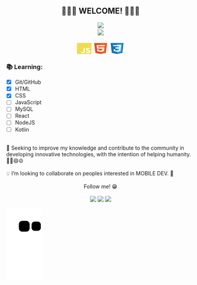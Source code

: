 ## <div align="center">🎈🎉🙌 WELCOME! 🙌🎉🎈</div>
<div align="center">
   <a href="https://github.com/Brunosb92">
   <img height="180em" src="https://github-readme-stats.vercel.app/api?username=Brunosb92&show_icons=true&theme=tokyonight&include_all_commits=true&count_private=true"/>
     <br>
   <img height="100em" src="https://github-readme-stats.vercel.app/api/top-langs/?username=brunosb92&layout=compact&langs_count=6&theme=tokyonight"/></a></div>
<div align="center">
<div style="display: inline_block"><br>
  <img align="center" alt="Js" height="30" width="40" src="https://raw.githubusercontent.com/devicons/devicon/master/icons/javascript/javascript-plain.svg">
  <img align="center" alt="HTML" height="30" width="40" src="https://raw.githubusercontent.com/devicons/devicon/master/icons/html5/html5-original.svg">
  <img align="center" alt="CSS" height="30" width="40" src="https://raw.githubusercontent.com/devicons/devicon/master/icons/css3/css3-original.svg">
</div></div>

### 📚 Learning:
   - [x] Git/GitHub
   - [x] HTML
   - [x] CSS
   - [ ] JavaScript
   - [ ] MySQL
   - [ ] React
   - [ ] NodeJS
   - [ ] Kotlin
 <br>
 👀 Seeking to improve my knowledge and contribute to the community in developing innovative technologies, with the intention of helping humanity. ✌🏽😄☮
<br>
<br>
 💡 I’m looking to collaborate on peoples interested in MOBILE DEV. 📲
<br>
<br>
<div align="center"> Follow me! 😁
  <br>
  <br>
  <a href="https://instagram.com/brunosb.92" target="_blank"><img src="https://img.shields.io/badge/-Instagram-%23E4405F?style=for-the-badge&logo=instagram&logoColor=white" target="_blank"></a>
  <a href = "mailto:brunobar92@gmail.com"><img src="https://img.shields.io/badge/-Gmail-%23333?style=for-the-badge&logo=gmail&logoColor=white" target="_blank"></a>
  <a href="https://www.linkedin.com/in/brunosb92" target="_blank"><img src="https://img.shields.io/badge/-LinkedIn-%230077B5?style=for-the-badge&logo=linkedin&logoColor=white" target="_blank"></a></div>
 
  ![Snake animation](https://github.com/brunosb92/brunosb92/blob/output/github-contribution-grid-snake.svg)

</div>
